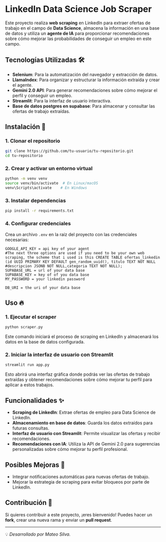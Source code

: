 # LinkedIn Data Science Job Scraper

Este proyecto realiza **web scraping** en LinkedIn para extraer ofertas de trabajo en el campo de **Data Science**, almacena la información en una base de datos y utiliza un **agente de IA** para proporcionar recomendaciones sobre cómo mejorar las probabilidades de conseguir un empleo en este campo.

## Tecnologías Utilizadas 🛠️

- **Selenium**: Para la automatización del navegador y extracción de datos.
- **LlamaIndex**: Para organizar y estructurar la información extraída y crear el agente.
- **Gemini 2.0 API**: Para generar recomendaciones sobre cómo mejorar el perfil y conseguir un empleo.
- **Streamlit**: Para la interfaz de usuario interactiva.
- **Base de datos postgres en supabase**: Para almacenar y consultar las ofertas de trabajo extraídas.

## Instalación 🚀

### 1. Clonar el repositorio
```bash
git clone https://github.com/tu-usuario/tu-repositorio.git
cd tu-repositorio
```

### 2. Crear y activar un entorno virtual
```bash
python -m venv venv
source venv/bin/activate  # En Linux/macOS
venv\Scripts\activate    # En Windows
```

### 3. Instalar dependencias
```bash
pip install -r requirements.txt
```

### 4. Configurar credenciales
Crea un archivo `.env` en la raíz del proyecto con las credenciales necesarias:
```env
GOOGLE_API_KEY = api key of your agent
#The next three options are used if you need to be your own web scraping, the scheme that i used is this CREATE TABLE ofertas_linkedin (id UUID PRIMARY KEY DEFAULT gen_random_uuid(), titulo TEXT NOT NULL #descripcion JSONB NOT NULL,categoria TEXT NOT NULL);
SUPABASE_URL = url of your data base
SUPABASE_KEY = key of of you data base
MY_PASSWORD = your linkedin password

DB_URI = the uri of your data base
```

## Uso 🔥

### 1. Ejecutar el scraper
```bash
python scraper.py
```
Este comando iniciará el proceso de scraping en LinkedIn y almacenará los datos en la base de datos configurada.

### 2. Iniciar la interfaz de usuario con Streamlit
```bash
streamlit run app.py
```
Esto abrirá una interfaz gráfica donde podrás ver las ofertas de trabajo extraídas y obtener recomendaciones sobre cómo mejorar tu perfil para aplicar a estos trabajos.

## Funcionalidades ✨

- **Scraping de LinkedIn**: Extrae ofertas de empleo para Data Science de LinkedIn.
- **Almacenamiento en base de datos**: Guarda los datos extraídos para futuras consultas.
- **Interfaz de usuario con Streamlit**: Permite visualizar las ofertas y recibir recomendaciones.
- **Recomendaciones con IA**: Utiliza la API de Gemini 2.0 para sugerencias personalizadas sobre cómo mejorar tu perfil profesional.

## Posibles Mejoras 🚀

- Integrar notificaciones automáticas para nuevas ofertas de trabajo.
- Mejorar la estrategia de scraping para evitar bloqueos por parte de LinkedIn.

## Contribución 🤝
Si quieres contribuir a este proyecto, ¡eres bienvenido! Puedes hacer un **fork**, crear una nueva rama y enviar un **pull request**.

---

💡 *Desarrollado por Mateo Silva.*

